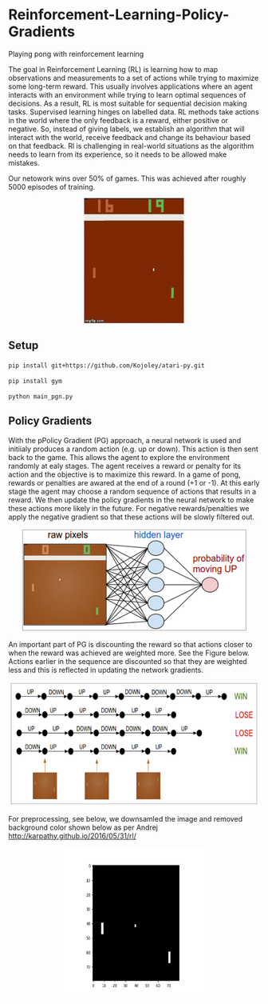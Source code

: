 # Reinforcement-Learning-Policy-Gradients
Playing pong with reinforcement learning

The goal in Reinforcement Learning (RL) is learning how to map observations and measurements to a set of actions while trying to maximize some long-term reward. This usually involves applications where an agent interacts with an environment while trying to learn optimal sequences of decisions. As a result, RL is most suitable for sequential decision making tasks. Supervised learning hinges on labelled data. RL methods take actions in the world where the only feedback is a reward, either positive or negative. So, instead of giving labels, we establish an algorithm that will interact with the world, receive feedback and change its behaviour based on that feedback. Rl is challenging in real-world situations as the algorithm needs to learn from its experience, so it needs to be allowed make mistakes. 

Our netowork wins over 50% of games. This was achieved after roughly 5000 episodes of training.

<p align="center">
  <img src="images/2wvuvg.gif" width="200" height="250" />
</p>

## Setup
`pip install git+https://github.com/Kojoley/atari-py.git` 

`pip install gym` 

`python main_pgn.py`

## Policy Gradients
With the pPolicy Gradient (PG) approach, a neural network is used and initiialy produces a random action (e.g. up or down). This action is then sent back to the game. This allows the agent to explore the environment randomly at ealy stages. The agent receives a reward or penalty for its action and the objective is to maximize this reward. In a game of pong, rewards or penalties are awared at the end of a round (+1 or -1). At this early stage the agent may choose a random sequence of actions that results in a reward. We then update the policy gradients in the neural network to make these actions more likely in the future. For negative rewards/penalties we apply the negative gradient so that these actions will be slowly filtered out. 

<p align="center">
  <img src="images/pong_NN.png" />
</p>

An important part of PG is discounting the reward so that actions closer to when the reward was achieved are weighted more. See the Figure below. Actions earlier in the sequence are discounted so that they are weighted less and this is reflected in updating the network gradients. 

<p align="center">
  <img src="images/pong_sequences.png" width="500" height="250"/>
</p>

For preprocessing, see below, we downsamled the image and removed background color shown below as per Andrej http://karpathy.github.io/2016/05/31/rl/ 

<p align="center">
  <img src="images/pong_preprocessed.png" width="300" height="300" />
</p>
